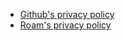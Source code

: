 - [Github's privacy policy](https://github.com/github/site-policy/blob/master/Policies/github-privacy-statement.md)
- [Roam's privacy policy](https://roamresearch.com/#/app/help/page/y7wOdeUpZ)
